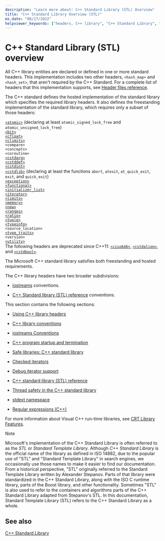 ```yaml
---
description: "Learn more about: C++ Standard Library (STL) Overview"
title: "C++ Standard Library Overview (STL)"
ms.date: "08/17/2022"
helpviewer_keywords: ["headers, C++ library", "C++ Standard Library", "libraries, Standard C++", "C++ Standard Library, headers", "STL", "Standard template library, headers"]
---
```

# C++ Standard Library (STL) overview

All C++ library entities are declared or defined in one or more standard headers. This implementation includes two other headers, `<hash_map>` and `<hash_set>`, that aren't required by the C++ Standard. For a complete list of headers that this implementation supports, see [Header files reference](../standard-library/cpp-standard-library-header-files.md).

The C++ standard defines the hosted implementation of the standard library which specifies the required library headers. It also defines the freestanding implementation of the standard library, which requires only a subset of those headers:

[`<atomic>`](../standard-library/atomic.md) (declaring at least `atomic_signed_lock_free` and `atomic_unsigned_lock_free`)\
[`<bit>`](../standard-library/bit.md)\
[`<cfloat>`](../standard-library/cfloat.md)\
[`<climits>`](../standard-library/climits.md)\
`<compare>`\
`<concepts>`\
`<coroutine>`\
[`<cstdarg>`](../standard-library/cstdarg.md)\
[`<cstddef>`](../standard-library/cstddef.md)\
[`<cstdint>`](../standard-library/cstdint.md)\
[`<cstdlib>`](../standard-library/cstdlib.md) (declaring at least the functions `abort`, `atexit`, `at_quick_exit`, `exit`, and `quick_exit`)\
[`<exception>`](../standard-library/exception.md)\
[`<functional>`](../standard-library/functional.md)\
[`<initializer_list>`](../standard-library/initializer-list.md)\
[`<iterator>`](../standard-library/iterator.md)\
[`<limits>`](../standard-library/limits.md)\
[`<memory>`](../standard-library/memory.md)\
[`<new>`](../standard-library/new.md)\
[`<ranges>`](../standard-library/ranges.md)\
[`<ratio>`](../standard-library/ratio.md)\
[`<tuple>`](../standard-library/tuple.md)\
[`<typeinfo>`](../standard-library/typeinfo.md)\
`<source_location>`\
[`<type_traits>`](../standard-library/type-traits.md)\
`<version>`\
[`<utility>`](../standard-library/utility.md)\
The following headers are deprecated since C++11: [`<ciso646>`](../standard-library/ciso646.md), [`<cstdalign>`](../standard-library/cstdalign.md), and [`<cstdbool>`](../standard-library/cstdbool.md).

The Microsoft C++ standard library satisfies both freestanding and hosted requirements.

The C++ library headers have two broader subdivisions:

- [iostreams](../standard-library/iostreams-conventions.md) conventions.

- [C++ Standard library (STL) reference](../standard-library/cpp-standard-library-reference.md) conventions.

This section contains the following sections:

- [Using C++ library headers](../standard-library/using-cpp-library-headers.md)

- [C++ library conventions](../standard-library/cpp-library-conventions.md)

- [iostreams Conventions](../standard-library/iostreams-conventions.md)

- [C++ program startup and termination](../standard-library/cpp-program-startup-and-termination.md)

- [Safe libraries: C++ standard library](../standard-library/safe-libraries-cpp-standard-library.md)

- [Checked iterators](../standard-library/checked-iterators.md)

- [Debug iterator support](../standard-library/debug-iterator-support.md)

- [C++ standard library (STL) reference](../standard-library/cpp-standard-library-reference.md)

- [Thread safety in the C++ standard library](../standard-library/thread-safety-in-the-cpp-standard-library.md)

- [stdext namespace](../standard-library/stdext-namespace.md)

- [Regular expressions (C++)](../standard-library/regular-expressions-cpp.md)

For more information about Visual C++ run-time libraries, see [CRT Library Features](../c-runtime-library/crt-library-features.md).

> [!NOTE]
> Microsoft's implementation of the C++ Standard Library is often referred to as the *STL* or *Standard Template Library*. Although *C++ Standard Library* is the official name of the library as defined in ISO 14882, due to the popular use of "STL" and "Standard Template Library" in search engines, we occasionally use those names to make it easier to find our documentation.
From a historical perspective, "STL" originally referred to the Standard Template Library written by Alexander Stepanov. Parts of that library were standardized in the C++ Standard Library, along with the ISO C runtime library, parts of the Boost library, and other functionality. Sometimes "STL" is also used to refer to the containers and algorithms parts of the C++ Standard Library adapted from Stepanov's STL. In this documentation, Standard Template Library (STL) refers to the C++ Standard Library as a whole.


## See also

[C++ Standard Library](../standard-library/cpp-standard-library-reference.md)
